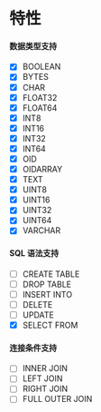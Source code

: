 # 特性
#### 数据类型支持
- [x] BOOLEAN
- [X] BYTES
- [X] CHAR
- [x] FLOAT32
- [x] FLOAT64
- [x] INT8
- [x] INT16
- [x] INT32
- [x] INT64
- [X] OID
- [X] OIDARRAY
- [x] TEXT
- [x] UINT8
- [x] UINT16
- [x] UINT32
- [x] UINT64
- [X] VARCHAR

#### SQL 语法支持
- [ ] CREATE TABLE
- [ ] DROP TABLE
- [ ] INSERT INTO
- [ ] DELETE
- [ ] UPDATE
- [x] SELECT FROM

#### 连接条件支持
- [ ] INNER JOIN
- [ ] LEFT JOIN
- [ ] RIGHT JOIN
- [ ] FULL OUTER JOIN